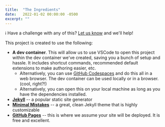 ```yaml
---
title:  "The Ingredients"
date:   2022-01-02 00:00:00 -0500
excerpt: ""
---
```


:information_source: Have a challenge with any of this? [Let us know](https://github.com/excellalabs/blog-in-a-box/issues/new) and we'll help!

This project is created to use the following:

* **A dev container**. This will allow us to use VSCode to open this project within the dev container we've created, saving you a bunch of setup and hassle. It includes shortcut commands, recommended default extensions to make authoring easier, etc.
  * Alternatively, you can use [GitHub Codespaces](https://github.com/features/codespaces) and do this all in a web browser. The dev container can be used locally or in a browser. (cool, right?!)
  * Alternatively, you can open this on your local machine as long as you have the dependencies installed.
* **[Jekyll](https://jekyllrb.com/)** -- a popular static site generator
* **[Minimal Mistakes](https://github.com/mmistakes/minimal-mistakes)** -- a great, clean Jekyll theme that is highly customizable
* **[GitHub Pages](https://pages.github.com/)** -- this is where we assume your site will be deployed. It is free and excellent.
